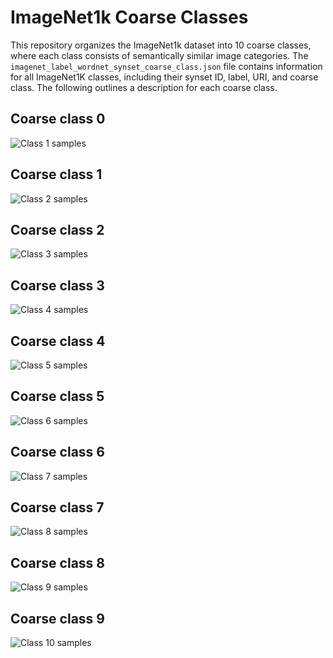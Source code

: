 # ImageNet1k Coarse Classes
This repository organizes the ImageNet1k dataset into 10 coarse classes, where each class consists of semantically similar image categories.
The `imagenet_label_wordnet_synset_coarse_class.json` file contains information for all ImageNet1K classes, including their synset ID, label, URI, and coarse class.
The following outlines a description for each coarse class.

## Coarse class 0
![Class 1 samples](images/class1_samples.png)
## Coarse class 1
![Class 2 samples](images/class2_samples.png)
## Coarse class 2
![Class 3 samples](images/class3_samples.png)
## Coarse class 3
![Class 4 samples](images/class4_samples.png)
## Coarse class 4
![Class 5 samples](images/class5_samples.png)
## Coarse class 5
![Class 6 samples](images/class6_samples.png)
## Coarse class 6
![Class 7 samples](images/class7_samples.png)
## Coarse class 7
![Class 8 samples](images/class8_samples.png)
## Coarse class 8
![Class 9 samples](images/class9_samples.png)
## Coarse class 9
![Class 10 samples](images/class10_samples.png)


